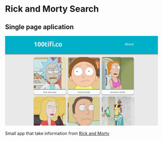# Rick and Morty Search

## Single page aplication

![example](rickandmorty.png)

Small app that take information from [Rick and Morty](https://rickandmortyapi.com/)

